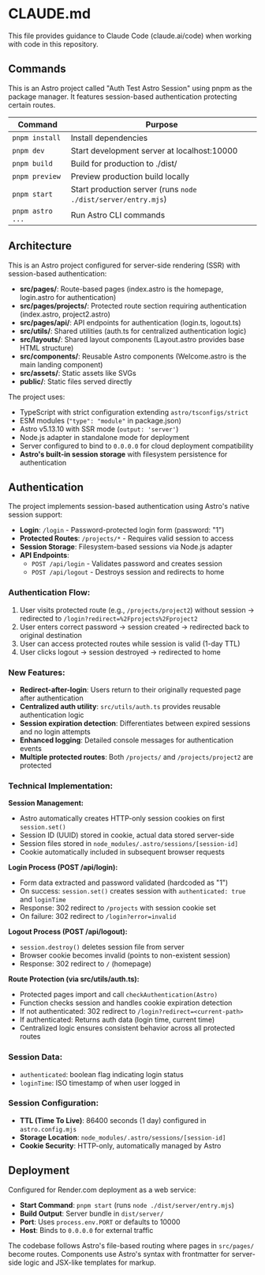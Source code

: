 # CLAUDE.md

This file provides guidance to Claude Code (claude.ai/code) when working with code in this repository.

## Commands

This is an Astro project called "Auth Test Astro Session" using pnpm as the package manager. It features session-based authentication protecting certain routes.

| Command | Purpose |
|---------|---------|
| `pnpm install` | Install dependencies |
| `pnpm dev` | Start development server at localhost:10000 |
| `pnpm build` | Build for production to ./dist/ |
| `pnpm preview` | Preview production build locally |
| `pnpm start` | Start production server (runs `node ./dist/server/entry.mjs`) |
| `pnpm astro ...` | Run Astro CLI commands |

## Architecture

This is an Astro project configured for server-side rendering (SSR) with session-based authentication:

- **src/pages/**: Route-based pages (index.astro is the homepage, login.astro for authentication)
- **src/pages/projects/**: Protected route section requiring authentication (index.astro, project2.astro)
- **src/pages/api/**: API endpoints for authentication (login.ts, logout.ts)
- **src/utils/**: Shared utilities (auth.ts for centralized authentication logic)
- **src/layouts/**: Shared layout components (Layout.astro provides base HTML structure)
- **src/components/**: Reusable Astro components (Welcome.astro is the main landing component)
- **src/assets/**: Static assets like SVGs
- **public/**: Static files served directly

The project uses:
- TypeScript with strict configuration extending `astro/tsconfigs/strict`
- ESM modules (`"type": "module"` in package.json)
- Astro v5.13.10 with SSR mode (`output: 'server'`)
- Node.js adapter in standalone mode for deployment
- Server configured to bind to `0.0.0.0` for cloud deployment compatibility
- **Astro's built-in session storage** with filesystem persistence for authentication

## Authentication

The project implements session-based authentication using Astro's native session support:

- **Login**: `/login` - Password-protected login form (password: "1")
- **Protected Routes**: `/projects/*` - Requires valid session to access
- **Session Storage**: Filesystem-based sessions via Node.js adapter
- **API Endpoints**:
  - `POST /api/login` - Validates password and creates session
  - `POST /api/logout` - Destroys session and redirects to home

### Authentication Flow:
1. User visits protected route (e.g., `/projects/project2`) without session → redirected to `/login?redirect=%2Fprojects%2Fproject2`
2. User enters correct password → session created → redirected back to original destination
3. User can access protected routes while session is valid (1-day TTL)
4. User clicks logout → session destroyed → redirected to home

### New Features:
- **Redirect-after-login**: Users return to their originally requested page after authentication
- **Centralized auth utility**: `src/utils/auth.ts` provides reusable authentication logic
- **Session expiration detection**: Differentiates between expired sessions and no login attempts
- **Enhanced logging**: Detailed console messages for authentication events
- **Multiple protected routes**: Both `/projects/` and `/projects/project2` are protected

### Technical Implementation:

**Session Management:**
- Astro automatically creates HTTP-only session cookies on first `session.set()`
- Session ID (UUID) stored in cookie, actual data stored server-side
- Session files stored in `node_modules/.astro/sessions/[session-id]`
- Cookie automatically included in subsequent browser requests

**Login Process (POST /api/login):**
- Form data extracted and password validated (hardcoded as "1")
- On success: `session.set()` creates session with `authenticated: true` and `loginTime`
- Response: 302 redirect to `/projects` with session cookie set
- On failure: 302 redirect to `/login?error=invalid`

**Logout Process (POST /api/logout):**
- `session.destroy()` deletes session file from server
- Browser cookie becomes invalid (points to non-existent session)
- Response: 302 redirect to `/` (homepage)

**Route Protection (via src/utils/auth.ts):**
- Protected pages import and call `checkAuthentication(Astro)`
- Function checks session and handles cookie expiration detection
- If not authenticated: 302 redirect to `/login?redirect=<current-path>`
- If authenticated: Returns auth data (login time, current time)
- Centralized logic ensures consistent behavior across all protected routes

### Session Data:
- `authenticated`: boolean flag indicating login status
- `loginTime`: ISO timestamp of when user logged in

### Session Configuration:
- **TTL (Time To Live)**: 86400 seconds (1 day) configured in `astro.config.mjs`
- **Storage Location**: `node_modules/.astro/sessions/[session-id]`
- **Cookie Security**: HTTP-only, automatically managed by Astro

## Deployment

Configured for Render.com deployment as a web service:
- **Start Command**: `pnpm start` (runs `node ./dist/server/entry.mjs`)
- **Build Output**: Server bundle in `dist/server/`
- **Port**: Uses `process.env.PORT` or defaults to 10000
- **Host**: Binds to `0.0.0.0` for external traffic

The codebase follows Astro's file-based routing where pages in `src/pages/` become routes. Components use Astro's syntax with frontmatter for server-side logic and JSX-like templates for markup.